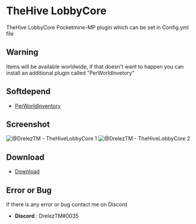 # TheHive LobbyCore
TheHive LobbyCore Pocketmine-MP plugin which can be set in Config.yml file

## Warning
Items will be available worldwide, if that doesn't want to happen you can install an additional plugin called "PerWorldInvetory"

## Softdepend
* [PerWorldInventory](https://poggit.pmmp.io/ci/BlockHorizons/PerWorldInventory)

## Screenshot
![@DrelezTM - TheHiveLobbyCore 1](https://media.discordapp.net/attachments/858321432178196490/891834923604901938/20210927_065240.png)
![@DrelezTM - TheHiveLobbyCore 2](https://media.discordapp.net/attachments/858321432178196490/891834923902726204/20210927_065313.png)

## Download
* [Download](https://poggit.pmmp.io/ci/DrelezTM/TheHiveLobbyCore)

## Error or Bug
If there is any error or bug contact me on Discord
* **Discord** : DrelezTM#0035
